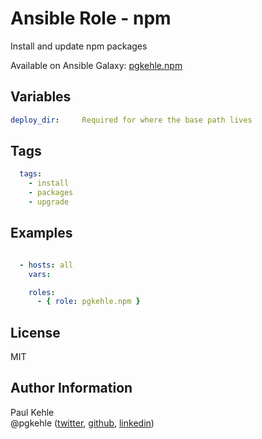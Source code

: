 # Ansible Role - npm

Install and update npm packages

Available on Ansible Galaxy: [pgkehle.npm](https://galaxy.ansible.com/pgkehle/npm)

## Variables
```yaml
deploy_dir:     Required for where the base path lives
```

## Tags

```YAML
  tags:
    - install
    - packages
    - upgrade
```

## Examples

```YAML

  - hosts: all  
    vars:

    roles:
      - { role: pgkehle.npm }
```

## License

MIT

## Author Information

Paul Kehle  
@pgkehle ([twitter](https://twitter.com/pgkehle), [github](https://github.com/pgkehle), [linkedin](https://www.linkedin.com/in/pgkehle))

